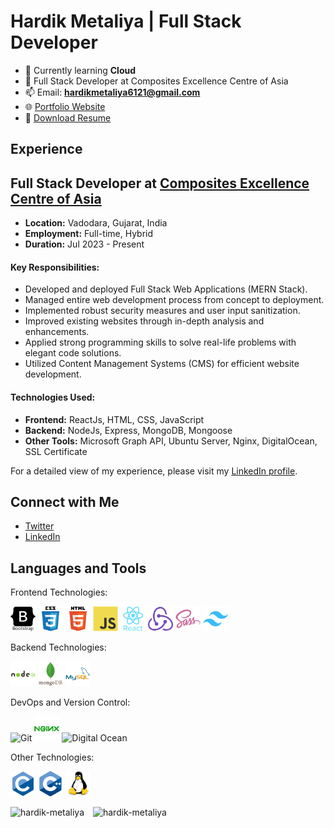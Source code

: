 # Hardik Metaliya | Full Stack Developer

- 🌱 Currently learning **Cloud**
- 💼 Full Stack Developer at Composites Excellence Centre of Asia
- 📫 Email: **hardikmetaliya6121@gmail.com**
- 🌐 [Portfolio Website](https://hardikmetaliya.netlify.app/)
- 📄 [Download Resume](https://drive.google.com/uc?export=download&id=1Rn_CVHbOwP1wbPkqhWxU5Q0k0nELgA4A)

## Experience
## Full Stack Developer at [Composites Excellence Centre of Asia](https://cecaasia.com)

- **Location:** Vadodara, Gujarat, India
- **Employment:** Full-time, Hybrid
- **Duration:** Jul 2023 - Present

#### Key Responsibilities:

- Developed and deployed Full Stack Web Applications (MERN Stack).
- Managed entire web development process from concept to deployment.
- Implemented robust security measures and user input sanitization.
- Improved existing websites through in-depth analysis and enhancements.
- Applied strong programming skills to solve real-life problems with elegant code solutions.
- Utilized Content Management Systems (CMS) for efficient website development.

#### Technologies Used:

- **Frontend:** ReactJs, HTML, CSS, JavaScript
- **Backend:** NodeJs, Express, MongoDB, Mongoose
- **Other Tools:** Microsoft Graph API, Ubuntu Server, Nginx, DigitalOcean, SSL Certificate

For a detailed view of my experience, please visit my [LinkedIn profile](https://www.linkedin.com/in/hardikmetaliya/).

## Connect with Me

- [Twitter](https://twitter.com/hardikmetaliya8)
- [LinkedIn](https://www.linkedin.com/in/hardikmetaliya/)

## Languages and Tools

<p align="center">

Frontend Technologies:
<p align='left'>
  <img src="https://raw.githubusercontent.com/devicons/devicon/master/icons/bootstrap/bootstrap-plain-wordmark.svg" alt="Bootstrap" width="40" height="40" />
  <img src="https://raw.githubusercontent.com/devicons/devicon/master/icons/css3/css3-original-wordmark.svg" alt="CSS3" width="40" height="40" />
  <img src="https://raw.githubusercontent.com/devicons/devicon/master/icons/html5/html5-original-wordmark.svg" alt="HTML5" width="40" height="40" />
  <img src="https://raw.githubusercontent.com/devicons/devicon/master/icons/javascript/javascript-original.svg" alt="JavaScript" width="40" height="40" />
  <img src="https://raw.githubusercontent.com/devicons/devicon/master/icons/react/react-original-wordmark.svg" alt="React" width="40" height="40" />
  <img src="https://raw.githubusercontent.com/devicons/devicon/master/icons/redux/redux-original.svg" alt="Redux" width="40" height="40" />
  <img src="https://raw.githubusercontent.com/devicons/devicon/master/icons/sass/sass-original.svg" alt="Sass" width="40" height="40" />
  <img src="https://raw.githubusercontent.com/devicons/devicon/master/icons/tailwindcss/tailwindcss-plain.svg" alt="Tailwind CSS" width="40" height="40" />
</p>

Backend Technologies:
<p align='left'>
  <img src="https://raw.githubusercontent.com/devicons/devicon/master/icons/nodejs/nodejs-original-wordmark.svg" alt="Node.js" width="40" height="40" />
  <img src="https://raw.githubusercontent.com/devicons/devicon/master/icons/mongodb/mongodb-original-wordmark.svg" alt="MongoDB" width="40" height="40" />
  <img src="https://raw.githubusercontent.com/devicons/devicon/master/icons/mysql/mysql-original-wordmark.svg" alt="MySQL" width="40" height="40" />
</p>

DevOps and Version Control:
<p align='left'>
  <img src="https://www.vectorlogo.zone/logos/git-scm/git-scm-icon.svg" alt="Git" width="40" height="40" />
  <img src="https://raw.githubusercontent.com/devicons/devicon/master/icons/nginx/nginx-original.svg" alt="Nginx" width="40" height="40" />
  <img src="https://www.vectorlogo.zone/logos/digitalocean/digitalocean-icon.svg" alt="Digital Ocean" width="40" height="40" />
</p>

Other Technologies:
<p align='left'>
  <img src="https://raw.githubusercontent.com/devicons/devicon/master/icons/c/c-original.svg" alt="C" width="40" height="40" />
  <img src="https://raw.githubusercontent.com/devicons/devicon/master/icons/cplusplus/cplusplus-original.svg" alt="C++" width="40" height="40" />
  <img src="https://raw.githubusercontent.com/devicons/devicon/master/icons/linux/linux-original.svg" alt="Linux" width="40" height="40" />
</p>
</p>

<p align='left'>
    <img src="https://github-readme-stats.vercel.app/api/top-langs?username=hardik-metaliya&show_icons=true&locale=en&layout=compact" alt="hardik-metaliya" style="display:inline-block;margin-right:10px;" />
    <img src="https://github-readme-streak-stats.herokuapp.com/?user=hardik-metaliya&" alt="hardik-metaliya" style="display:inline-block;" />
</p>
